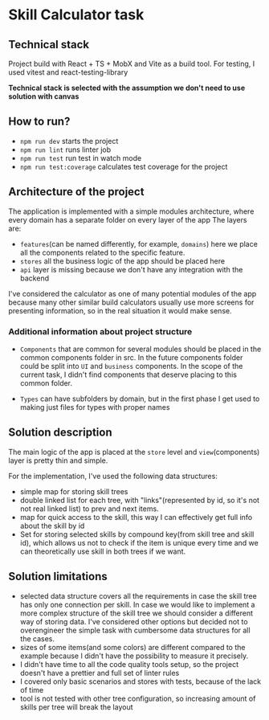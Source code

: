 # Skill Calculator task

## Technical stack

Project build with React + TS + MobX and Vite as a build tool.
For testing, I used vitest and react-testing-library

**Technical stack is selected with the assumption we don't need to use solution with canvas**

## How to run?

- `npm run dev` starts the project
- `npm run lint` runs linter job
- `npm run test` run test in watch mode
- `npm run test:coverage` calculates test coverage for the project

## Architecture of the project

The application is implemented with a simple modules architecture, where every domain has a separate folder on every layer of the app
The layers are:

- `features`(can be named differently, for example, `domains`) here we place all the components related to the specific feature.
- `stores` all the business logic of the app should be placed here
- `api` layer is missing because we don't have any integration with the backend

I've considered the calculator as one of many potential modules of the app because many other similar build calculators usually use more screens for presenting information, so in the real situation it would make sense.

### Additional information about project structure

- `Components` that are common for several modules should be placed in the common components folder in src. In the future components folder could be split into `UI` and `business` components. In the scope of the current task, I didn't find components that deserve placing to this common folder.

- `Types` can have subfolders by domain, but in the first phase I get used to making just files for types with proper names

## Solution description

The main logic of the app is placed at the `store` level and `view`(components) layer is pretty thin and simple.

For the implementation, I've used the following data structures:

- simple map for storing skill trees
- double linked list for each tree, with "links"(represented by id, so it's not not real linked list) to prev and next items.
- map for quick access to the skill, this way I can effectively get full info about the skill by id
- Set for storing selected skills by compound key(from skill tree and skill id), which allows us not to check if the item is unique every time and we can theoretically use skill in both trees if we want.

## Solution limitations

- selected data structure covers all the requirements in case the skill tree has only one connection per skill. In case we would like to implement a more complex structure of the skill tree we should consider a different way of storing data. I've considered other options but decided not to overengineer the simple task with cumbersome data structures for all the cases.
- sizes of some items(and some colors) are different compared to the example because I didn't have the possibility to measure it precisely.
- I didn't have time to all the code quality tools setup, so the project doesn't have a prettier and full set of linter rules
- I covered only basic scenarios and stores with tests, because of the lack of time
- tool is not tested with other tree configuration, so increasing amount of skills per tree will break the layout
